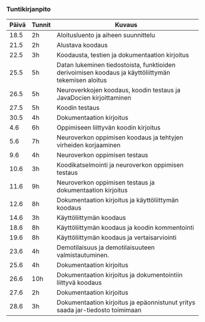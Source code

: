 ### Tuntikirjanpito

Päivä | Tunnit | Kuvaus
------|--------|---------
18.5 | 2h | Aloitusluento ja aiheen suunnittelu
21.5 | 2h | Alustava koodaus
22.5 | 3h | Koodausta, testien ja dokumentaation kirjoitus
25.5 | 5h | Datan lukeminen tiedostoista, funktioiden derivoimisen koodaus ja käyttöliittymän tekemisen aloitus
26.5 | 5h | Neuroverkkojen koodaus, koodin testaus ja JavaDocien kirjoittaminen
27.5 | 5h | Koodin testaus
30.5 | 4h | Dokumentaation kirjoitus
4.6 | 6h | Oppimiseen liittyvän koodin kirjoitus
5.6 | 7h | Neuroverkon oppimisen koodaus ja tehtyjen virheiden korjaaminen 
9.6 | 4h | Neuroverkon oppimisen testaus
10.6 | 3h | Koodikatselmointi ja neuroverkon oppimisen testaus
11.6 | 9h | Neuroverkon oppimisen testaus ja dokumentaation kirjoitus
12.6 | 8h | Dokumentaation kirjoitus ja käyttöliittymän koodaus
14.6 | 3h | Käyttöliittymän koodaus
18.6 | 8h | Käyttöliittymän koodaus ja koodin kommentointi
19.6 | 8h | Käyttöliittymän koodaus ja vertaisarviointi
23.6 | 4h | Demotilaisuus ja demotilaisuuteen valmistautuminen.
25.6 | 4h | Dokumentaation kirjoitus
26.6 | 10h | Dokumentaation kirjoitus ja dokumentointiin liittyvä koodaus
27.6 | 2h | Dokumentaation kirjoitus
28.6 | 3h | Dokumentaation kirjoitus ja epäonnistunut yritys saada jar-tiedosto toimimaan
